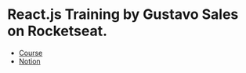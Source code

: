 # React.js Training by Gustavo Sales on Rocketseat.

- [Course](https://app.rocketseat.com.br/journey/react-2025/overview)
- [Notion](https://www.notion.so/RocketSeat-Forma-o-React-28d37ed69480805da12efa5fda4fe09a)

